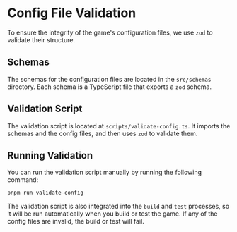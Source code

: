 # Config File Validation

To ensure the integrity of the game's configuration files, we use `zod` to validate their structure.

## Schemas

The schemas for the configuration files are located in the `src/schemas` directory. Each schema is a TypeScript file that exports a `zod` schema.

## Validation Script

The validation script is located at `scripts/validate-config.ts`. It imports the schemas and the config files, and then uses `zod` to validate them.

## Running Validation

You can run the validation script manually by running the following command:

```bash
pnpm run validate-config
```

The validation script is also integrated into the `build` and `test` processes, so it will be run automatically when you build or test the game. If any of the config files are invalid, the build or test will fail.
